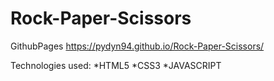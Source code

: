 # Rock-Paper-Scissors
GithubPages https://pydyn94.github.io/Rock-Paper-Scissors/

Technologies used: *HTML5 *CSS3 *JAVASCRIPT
